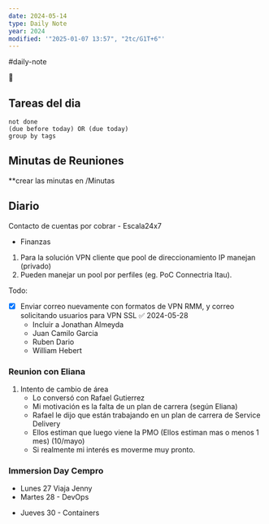 ```yaml
---
date: 2024-05-14
type: Daily Note
year: 2024
modified: '"2025-01-07 13:57", "2tc/G1T+6"'
---
```

#daily-note

📝
## Tareas del dia


```tasks
not done
(due before today) OR (due today)
group by tags
```

## Minutas de Reuniones
**crear las minutas en /Minutas


## Diario

Contacto de cuentas por cobrar - Escala24x7
- Finanzas


1. Para la solución VPN cliente que pool de direccionamiento IP manejan (privado)
2. Pueden manejar un pool por perfiles (eg. PoC Connectria Itau).



Todo:

- [x] Enviar correo nuevamente con formatos de VPN RMM, y correo solicitando usuarios para VPN SSL ✅ 2024-05-28
	- Incluir a Jonathan Almeyda
	- Juan Camilo Garcia
	- Ruben Dario
	- William Hebert


### Reunion con Eliana

1. Intento de cambio de área
	- Lo conversó con Rafael Gutierrez
	- Mi motivación es la falta de un plan de carrera (según Eliana)
	- Rafael le dijo que están trabajando en un plan de carrera de Service Delivery
	- Ellos estiman que luego viene la PMO (Ellos estiman mas o menos 1 mes) (10/mayo)
	- Si realmente mi interés es moverme muy pronto. 

### Immersion Day Cempro
- Lunes 27 Viaja Jenny
- Martes 28 - DevOps
+ Jueves 30 - Containers